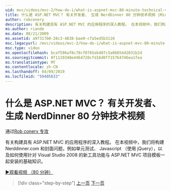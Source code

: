 ```yaml
---
uid: mvc/videos/mvc-2/how-do-i/what-is-aspnet-mvc-80-minute-technical-video-for-developers-building-nerddinner
title: 什么是 ASP.NET MVC？ 有关开发者、 生成 NerdDinner 80 分钟技术视频 |Microsoft Docs
author: robconery
description: 有关构建具有 ASP.NET MVC 的应用程序的深入教程。 在本视频中，我们构建 Nerddinner.com 和涵盖的问题，例如单元测试，基础的知识...
ms.author: riande
ms.date: 08/21/2009
ms.assetid: a9f317b0-28c3-4838-bae0-cfa5ed5b3110
msc.legacyurl: /mvc/videos/mvc-2/how-do-i/what-is-aspnet-mvc-80-minute-technical-video-for-developers-building-nerddinner
msc.type: video
ms.openlocfilehash: bcaf596af8c78cf0765eb407c5a06854d2031b2d
ms.sourcegitcommit: 0f1119340e4464720cfd16d0ff15764746ea1fea
ms.translationtype: MT
ms.contentlocale: zh-CN
ms.lasthandoff: 04/09/2019
ms.locfileid: "59405633"
---
```

# <a name="what-is-aspnet-mvc-80-minute-technical-video-for-developers-building-nerddinner"></a>什么是 ASP.NET MVC？ 有关开发者、 生成 NerdDinner 80 分钟技术视频

通过[Rob conery 专攻](https://github.com/robconery)

有关构建具有 ASP.NET MVC 的应用程序的深入教程。 在本视频中，我们将构建 Nerddinner.com 和封面问题，例如单元测试、 Javascript （使用 jQuery），以及如何使用针对 Visual Studio 2008 的新工具功能与 ASP.NET MVC 项目模板一起安装的基础知识。

[&#9654;观看视频 （80 分钟）](https://channel9.msdn.com/Blogs/ASP-NET-Site-Videos/what-is-aspnet-mvc-80-minute-technical-video-for-developers-building-nerddinner)

> [!div class="step-by-step"]
> [上一页](displaying-a-table-of-database-data.md)
> [下一页](why-aspnet-mvc-3-minute-overview-video-for-decision-makers.md)
